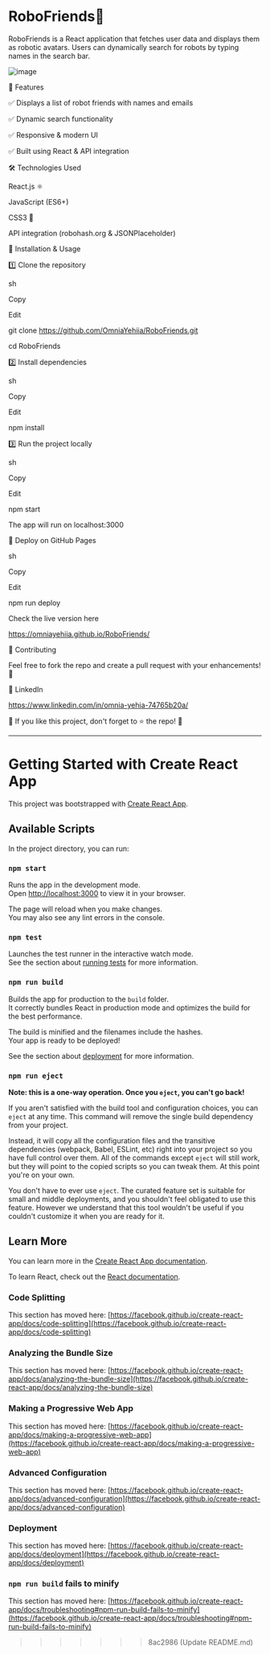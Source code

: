 # RoboFriends🦾

RoboFriends is a React application that fetches user data and displays them as robotic avatars.
Users can dynamically search for robots by typing names in the search bar.

![image](https://github.com/user-attachments/assets/13f26c47-1221-414b-a93b-60b26bbb7ee7)


📌 Features

✅ Displays a list of robot friends with names and emails

✅ Dynamic search functionality

✅ Responsive & modern UI

✅ Built using React & API integration


🛠️ Technologies Used

React.js ⚛️

JavaScript (ES6+)

CSS3 🎨

API integration (robohash.org & JSONPlaceholder)


🔧 Installation & Usage

1️⃣ Clone the repository

sh

Copy

Edit

git clone https://github.com/OmniaYehiia/RoboFriends.git

cd RoboFriends

2️⃣ Install dependencies

sh

Copy

Edit

npm install

3️⃣ Run the project locally

sh

Copy

Edit

npm start

The app will run on localhost:3000


🚀 Deploy on GitHub Pages

sh

Copy

Edit

npm run deploy

Check the live version here

https://omniayehiia.github.io/RoboFriends/

🙌 Contributing

Feel free to fork the repo and create a pull request with your enhancements! 🚀



🔗 LinkedIn 

https://www.linkedin.com/in/omnia-yehia-74765b20a/


🎯 If you like this project, don't forget to ⭐ the repo! 🌟


---------------------------------------------------------------------------------------------------------------------------------------------------------------------------------------------------------------------------------------------


# Getting Started with Create React App

This project was bootstrapped with [Create React App](https://github.com/facebook/create-react-app).

## Available Scripts

In the project directory, you can run:

### `npm start`

Runs the app in the development mode.\
Open [http://localhost:3000](http://localhost:3000) to view it in your browser.

The page will reload when you make changes.\
You may also see any lint errors in the console.

### `npm test`

Launches the test runner in the interactive watch mode.\
See the section about [running tests](https://facebook.github.io/create-react-app/docs/running-tests) for more information.

### `npm run build`

Builds the app for production to the `build` folder.\
It correctly bundles React in production mode and optimizes the build for the best performance.

The build is minified and the filenames include the hashes.\
Your app is ready to be deployed!

See the section about [deployment](https://facebook.github.io/create-react-app/docs/deployment) for more information.

### `npm run eject`

**Note: this is a one-way operation. Once you `eject`, you can't go back!**

If you aren't satisfied with the build tool and configuration choices, you can `eject` at any time. This command will remove the single build dependency from your project.

Instead, it will copy all the configuration files and the transitive dependencies (webpack, Babel, ESLint, etc) right into your project so you have full control over them. All of the commands except `eject` will still work, but they will point to the copied scripts so you can tweak them. At this point you're on your own.

You don't have to ever use `eject`. The curated feature set is suitable for small and middle deployments, and you shouldn't feel obligated to use this feature. However we understand that this tool wouldn't be useful if you couldn't customize it when you are ready for it.

## Learn More

You can learn more in the [Create React App documentation](https://facebook.github.io/create-react-app/docs/getting-started).

To learn React, check out the [React documentation](https://reactjs.org/).

### Code Splitting

This section has moved here: [https://facebook.github.io/create-react-app/docs/code-splitting](https://facebook.github.io/create-react-app/docs/code-splitting)

### Analyzing the Bundle Size

This section has moved here: [https://facebook.github.io/create-react-app/docs/analyzing-the-bundle-size](https://facebook.github.io/create-react-app/docs/analyzing-the-bundle-size)

### Making a Progressive Web App

This section has moved here: [https://facebook.github.io/create-react-app/docs/making-a-progressive-web-app](https://facebook.github.io/create-react-app/docs/making-a-progressive-web-app)

### Advanced Configuration

This section has moved here: [https://facebook.github.io/create-react-app/docs/advanced-configuration](https://facebook.github.io/create-react-app/docs/advanced-configuration)

### Deployment

This section has moved here: [https://facebook.github.io/create-react-app/docs/deployment](https://facebook.github.io/create-react-app/docs/deployment)

### `npm run build` fails to minify

This section has moved here: [https://facebook.github.io/create-react-app/docs/troubleshooting#npm-run-build-fails-to-minify](https://facebook.github.io/create-react-app/docs/troubleshooting#npm-run-build-fails-to-minify)
>>>>>>> 8ac2986 (Update README.md)
